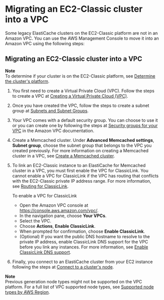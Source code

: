 # Migrating an EC2\-Classic cluster into a VPC<a name="Migrating-ec2-classic_to_VPC"></a>

Some legacy ElastiCache clusters on the EC2\-Classic platform are not in an Amazon VPC\. You can use the AWS Management Console to move it into an Amazon VPC using the following steps:

## Migrating an EC2\-Classic cluster into a VPC<a name="Moving_to_VPC"></a>

**Note**  
To determine if your cluster is on the EC2\-Classic platform, see [Determine the cluster's platform](accessing-elasticache.md#authorize-access-vpc-or-classic)\.

1. You first need to create a Virtual Private Cloud \(VPC\)\. Follow the steps to create a VPC at [Creating a Virtual Private Cloud \(VPC\)](https://docs.aws.amazon.com/AmazonElastiCache/latest/red-ug/VPCs.CreatingVPC.html)\.

1. Once you have created the VPC, follow the steps to create a subnet group at [Subnets and Subnet Groups](https://docs.aws.amazon.com/AmazonElastiCache/latest/red-ug/SubnetGroups.html)\.

1. Your VPC comes with a default security group\. You can choose to use it or you can create one by following the steps at [Security groups for your VPC](https://docs.aws.amazon.com/vpc/latest/userguide/VPC_SecurityGroups.html) in the Amazon VPC documentation\.

1. Create a Memcached cluster\. Under **Advanced Memcached settings**, **Subnet group**, choose the subnet group that belongs to the VPC you created previously\. For more information on creating a Memcached cluster in a VPC, see [Create a Memcached cluster](https://docs.aws.amazon.com/AmazonElastiCache/latest/mem-ug/GettingStarted.CreateCluster.html)\.

1. To link an EC2\-Classic instance to an ElastiCache for Memcached cluster in a VPC, you must first enable the VPC for ClassicLink\. You cannot enable a VPC for ClassicLink if the VPC has routing that conflicts with the EC2\-Classic private IP address range\. For more information, see [Routing for ClassicLink](https://docs.aws.amazon.com/AWSEC2/latest/UserGuide/vpc-classiclink.html#classiclink-routing)\.

    To enable a VPC for ClassicLink
   + Open the Amazon VPC console at [https://console\.aws\.amazon\.com/vpc/](https://console.aws.amazon.com/vpc/)\.
   + In the navigation pane, choose **Your VPCs**\.
   + Select the VPC\. 
   + Choose **Actions**, **Enable ClassicLink**\. 
   + When prompted for confirmation, choose **Enable ClassicLink**\. 
   + \(Optional\) If you want the public DNS hostname to resolve to the private IP address, enable ClassicLink DNS support for the VPC before you link any instances\. For more information, see [Enable ClassicLink DNS support](https://docs.aws.amazon.com/AWSEC2/latest/UserGuide/vpc-classiclink.html#classiclink-enable-dns-support)\.

1. Finally, you connect to an ElastiCache cluster from your EC2 instance following the steps at [Connect to a cluster's node](https://docs.aws.amazon.com/AmazonElastiCache/latest/mem-ug/GettingStarted.ConnectToCacheNode.html)\.

**Note**  
Previous generation node types might not be supported on the VPC platform\. For a full list of VPC supported node types, see [Supported node types by AWS Region](CacheNodes.SupportedTypes.md#CacheNodes.SupportedTypesByRegion)\.